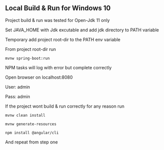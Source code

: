 ## Local Build & Run for Windows 10

Project build & run was tested for Open-Jdk 11 only

Set JAVA_HOME with Jdk excutable and add jdk directory to PATH variable 

Temporary add project root-dir to the PATH env variable

From project root-dir run 

`mvnw spring-boot:run`

NPM tasks will log with error but complete correctly

Open browser on localhost:8080

User: admin

Pass: admin

If the project wont build & run correctly for any reason run

`mvnw clean install`

`mvnw generate-resources`

`npm install @angular/cli`

And repeat from step one


